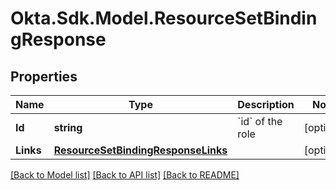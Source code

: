 # Okta.Sdk.Model.ResourceSetBindingResponse

## Properties

Name | Type | Description | Notes
------------ | ------------- | ------------- | -------------
**Id** | **string** | &#x60;id&#x60; of the role | [optional] 
**Links** | [**ResourceSetBindingResponseLinks**](ResourceSetBindingResponseLinks.md) |  | [optional] 

[[Back to Model list]](../README.md#documentation-for-models) [[Back to API list]](../README.md#documentation-for-api-endpoints) [[Back to README]](../README.md)

